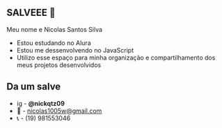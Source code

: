 ## SALVEEE   🤙
Meu nome e Nicolas Santos Silva 
- Estou estudando no Alura
- Estou me dessenvolvendo no JavaScript
- Utilizo esse espaço para minha organização e compartilhamento dos meus projetos desenvolvidos

## Da um salve  
- ig  -  **@nickqtz09**
- 📧 - nicolas1005w@gmail.com
- 📞 - (19) 981553046 
